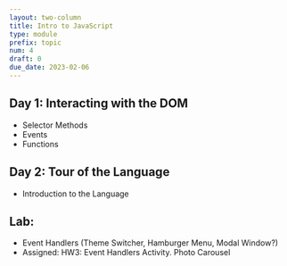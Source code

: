 ```yaml
---
layout: two-column
title: Intro to JavaScript
type: module
prefix: topic
num: 4
draft: 0
due_date: 2023-02-06
---
```


## Day 1: Interacting with the DOM
* Selector Methods
* Events 
* Functions

## Day 2: Tour of the Language
* Introduction to the Language

## Lab: 
* Event Handlers (Theme Switcher, Hamburger Menu, Modal Window?)
* Assigned: HW3: Event Handlers Activity. Photo Carousel
